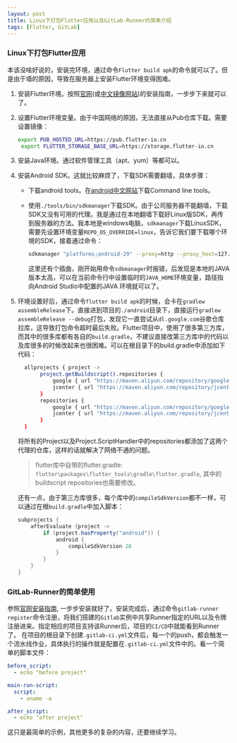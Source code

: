```yaml
---
layout: post
title: Linux下打包Flutter应用以及GitLab-Runner的简单介绍
tags: [Flutter, GitLab]
---
```


### Linux下打包Flutter应用

本该没啥好说的，安装完环境，通过命令`Flutter build apk`的命令就可以了。但是由于墙的原因，导致在服务器上安装Flutter环境变得困难。

1. 安装Flutter环境。按照[官网](https://flutter.dev/)(或[中文镜像网站](https://flutter.cn/docs/get-started/install/linux))的安装指南，一步步下来就可以了。

2. 设置Flutter环境变量。由于中国网络的原因，无法直接从Pub仓库下载。需要设置镜像：

   ```bash
   export PUB_HOSTED_URL=https://pub.flutter-io.cn
    export FLUTTER_STORAGE_BASE_URL=https://storage.flutter-io.cn
   ```

3. 安装Java环境。通过软件管理工具（apt、yum）等都可以。

4. 安装Android SDK。这就比较麻烦了，下载SDK需要翻墙，具体步骤：

   - 下载android tools。在[android中文网站](https://developer.android.google.cn/studio?hl=en)下载Command line tools。

   - 使用`./tools/bin/sdkmanager`下载SDK。由于公司服务器不能翻墙，下载SDK又没有可用的代理。我是通过在本地翻墙下载好Linux版SDK，再传到服务器的方法。我本地是windows电脑，`sdkmanager`下载LinuxSDK，需要先设置环境变量`REPO_OS_OVERRIDE=linux`，告诉它我们要下载哪个环境的SDK，接着通过命令：

     ```bash
     sdkmanager "platforms;android-29" --proxy=http --proxy_host=127.0.0.1 --proxy_port=9999
     ```

     这里还有个插曲，刚开始用命令`sdkmanager`时报错，后发现是本地的JAVA版本太高，可以在当前命令行中设置临时的`JAVA_HOME`环境变量，路径指向Android Studio中配置的JAVA 环境就可以了。

5. 环境设置好后，通过命令`flutter build apk`的时候，会卡在`gradlew assembleRelease`下。直接进到项目的`./android`目录下，直接运行`gradlew assembleRelease --debug`打包，发现它一直尝试从`dl.google.com`谷歌仓库拉库，这导致打包命令超时最后失败。Flutter项目中，使用了很多第三方库，而其中的很多库都有各自的`build.gradle`，不建议直接改第三方库中的代码以及库很多的时候改起来也很困难。可以在根目录下的build.gradle中添加如下代码：

   ```bash
     allprojects { project ->
          project.getBuildscript().repositories {
              google { url "https://maven.aliyun.com/repository/google"}
              jcenter { url "https://maven.aliyun.com/repository/jcenter"}
          }
          repositories {
              google { url "https://maven.aliyun.com/repository/google"}
              jcenter { url "https://maven.aliyun.com/repository/jcenter"}
          }
     }
     ```

     将所有的Project以及Project.ScriptHandler中的repositories都添加了这两个代理的仓库，这样的话就解决了网络不通的问题。

     > flutter库中自带的flutter.gradle: `flutter\packages\flutter_tools\gradle\flutter.gradle`, 其中的buildscript repositories也需要修改。

     还有一点，由于第三方库很多，每个库中的`compileSdkVersion`都不一样，可以通过在根`build.gradle`中加入脚本：

     ```groovy
     subprojects {
         afterEvaluate {project ->
             if (project.hasProperty("android")) {
                 android {
                     compileSdkVersion 28
                 }
             }
         }
     }
     ```
### GitLab-Runner的简单使用

参照[官网安装指南](https://docs.gitlab.com/runner/install/linux-manually.html), 一步步安装就好了。安装完成后，通过命令`gitlab-runner register`命令注册，将我们搭建的`Gitlab`实例中共享Runner指定的URL以及令牌注册进来。指定相应的项目支持该Runner后，项目的`CI/CD`中就能看到Runner了。
在项目的根目录下创建`.gitlab-ci.yml`文件后，每一个的push，都会触发一个流水线作业，具体执行的操作就是配置在`.gitlab-ci.yml`文件中的。看一个简单的脚本文件：

```yaml
before_script:
  - echo "before project"

main-run-script:
  script:
    - uname -a

after_script:
  - echo "after project"

```

这只是最简单的示例，其他更多的复杂的内容，还要继续学习。
